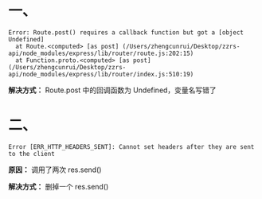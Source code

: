 # 一、
  ```
  Error: Route.post() requires a callback function but got a [object Undefined]
    at Route.<computed> [as post] (/Users/zhengcunrui/Desktop/zzrs-api/node_modules/express/lib/router/route.js:202:15)
    at Function.proto.<computed> [as post] (/Users/zhengcunrui/Desktop/zzrs-api/node_modules/express/lib/router/index.js:510:19)
  ```

  **解决方式：** Route.post 中的回调函数为 Undefined，变量名写错了

# 二、
  ```
  Error [ERR_HTTP_HEADERS_SENT]: Cannot set headers after they are sent to the client
  ```

  **原因：** 调用了两次 res.send()

  **解决方式：** 删掉一个 res.send()